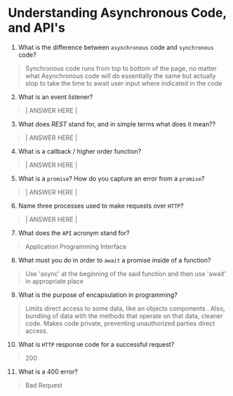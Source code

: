 # Understanding Asynchronous Code, and API's
01. What is the difference between `asynchronous` code and `synchronous` code?

  > Synchronous code runs from top to bottom of the page, no matter what
  Asynchronous code will do essentially the same but actually stop to take the time to await user input where indicated in the code

02. What is an event listener?

  > | ANSWER HERE |

03. What does *REST* stand for, and in simple terms what does it mean??

  > | ANSWER HERE |

04. What is a callback / higher order function?

  > | ANSWER HERE |

05. What is a `promise`? How do you capture an error from a `promise`?

  > | ANSWER HERE |

06. Name three processes used to make requests over `HTTP`?

  > | ANSWER HERE |

07. What does the `API` acronym stand for?

  > Application Programming Interface

08. What must you do in order to `await` a promise inside of a function?

  > Use 'async' at the beginning of the said function and then use 'await' in appropriate place

09. What is the purpose of encapsulation in programming?

  > Limits direct access to some data, like an objects components . Also, bundling of data with the methods that operate on that data, cleaner code. Makes code private, preventing unauthorized parties direct access.

10. What is `HTTP` response code for a successful request?

  > 200

11. What is a 400 error?

  > Bad Request
